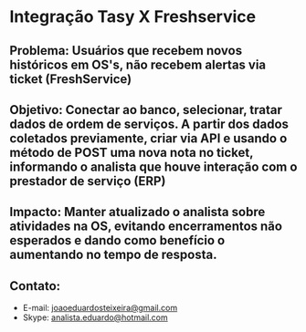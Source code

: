 # Integração Tasy X Freshservice

## Problema: Usuários que recebem novos históricos em OS's, não recebem alertas via ticket (FreshService)

## Objetivo: Conectar ao banco, selecionar, tratar dados de ordem de serviços. A partir dos dados coletados previamente, criar via API e usando o método de POST uma nova nota no ticket, informando o analista que houve interação com o prestador de serviço (ERP)

## Impacto: Manter atualizado o analista sobre atividades na OS, evitando encerramentos não esperados e dando como benefício o aumentando no tempo de resposta.

## Contato:
- E-mail: joaoeduardosteixeira@gmail.com
- Skype: analista.eduardo@hotmail.com
